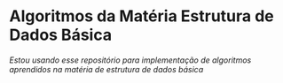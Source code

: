 # Algoritmos da Matéria Estrutura de Dados Básica
###### Estou usando esse repositório para implementação de algoritmos aprendidos na matéria de estrutura de dados básica
